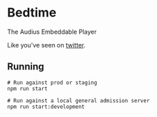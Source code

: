 # Bedtime

The Audius Embeddable Player

Like you've seen on [twitter](https://twitter.com/AudiusProject/status/1293624808459010050).


## Running

```
# Run against prod or staging
npm run start

# Run against a local general admission server
npm run start:development
```